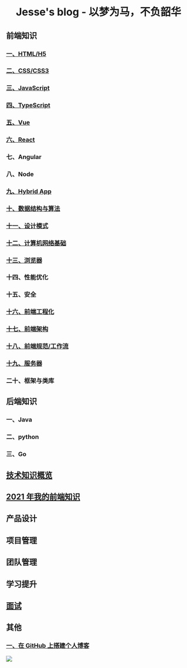 # <center>Jesse's blog - 以梦为马，不负韶华</center>

## 前端知识

### [一、HTML/H5](./1.HTML/index.md)

### [二、CSS/CSS3](./2.CSS/index.md)

### [三、JavaScript](./3.JavaScript/index.md)

### [四、TypeScript](4.TypeScript/index.md)

### [五、Vue](5.Vue/index.md)

### [六、React](6.React/index.md)

### 七、Angular

### 八、Node

### [九、Hybrid App](9.Hybrid%20App/index.md)

### [十、数据结构与算法](9.数据结构与算法/index.md)

### [十一、设计模式](11.设计模式/JavaScript设计原则与设计模式.md)

### [十二、计算机网络基础](12.计算机网络基础/index.md)

### [十三、浏览器](13.浏览器/index.md)

### 十四、性能优化

### 十五、安全

### [十六、前端工程化](./15.前端工程化/index.md)

### [十七、前端架构](./14.前端架构/index.md)

### [十八、前端规范/工作流](./16.前端规范/index.md)

### [十九、服务器](18.服务器/index.md)

### 二十、框架与类库

## 后端知识

### 一、Java

### 二、python

### 三、Go

## [技术知识概览](技术知识概览/index.md)

## [2021 年我的前端知识](技术知识概览/2021年我的前端知识.md)

## 产品设计

## 项目管理

## 团队管理

## 学习提升

## [面试](面试/index.md)

## 其他

### [一、在 GitHub 上搭建个人博客](其他/1.在GitHub上搭建个人博客/index.md)

![](../blog/images/前端知识图谱.awebp)
